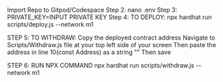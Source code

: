 Import Repo to Gitpod/Codespace
Step 2: nano .env
Step 3: PRIVATE_KEY=INPUT PRIVATE KEY
Step 4: TO DEPLOY: 
npx hardhat run scripts/deploy.js --network m1

STEP 5: TO WITHDRAW:
Copy the deployed contract address
Navigate to Scripts/Withdraw.js file at your top left side of your screen 
Then paste the address in line 10(const Address) as a string ""
Then save

STEP 6: RUN NPX COMMAND 
npx hardhat run scripts/withdraw.js --network m1
